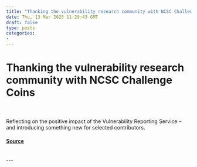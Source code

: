 ```yaml
---
title: "Thanking the vulnerability research community with NCSC Challenge Coins"
date: Thu, 13 Mar 2025 11:29:43 GMT
draft: false
type: posts
categories: 
- 
---
```

# Thanking the vulnerability research community with NCSC Challenge Coins

<br/>

<br/>
Reflecting on the positive impact of the Vulnerability Reporting Service – and introducing something new for selected contributors.

#### [Source](https://www.ncsc.gov.uk/blog-post/thanking-vulnerability-research-community-ncsc-challenge-coins)

<br/>
---

